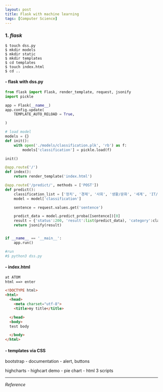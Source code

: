 ```yaml
---
layout: post
title: Flask with machine learning
tags: [Computer Science]
---
```


### 1. *flask*

```
$ touch dss.py
$ mkdir models
$ mkdir static
$ mkdir templates
$ cd templates
$ touch index.html
$ cd ..
```

#### - flask with dss.py

```python
from flask import Flask, render_template, request, jsonify
import pickle

app = Flask(__name__)
app.config.update(
    TEMPLATE_AUTO_RELOAD = True,

)

# load model
models = {}
def init():
    with open('./models/classification.plk', 'rb') as f:
        models['classification'] = pickle.load(f)

init()

@app.route('/')
def index():
    return render_template('index.html')

@app.route('/predict/', methods = ['POST'])
def predict():
    classification_list = ['정치', '경제', '사회', '생활/문화', '세계', 'IT/과학']
    model = model['classification']

    sentence = request.values.get('sentence')

    predict_data = model.predict_proba([sentence])[0]
    result = {'status':200, 'result':list(predict_data), 'category':classification_list}
    return jsonify(result)


if __name__ == '__main__':
    app.run()

#run
#$ python3 dss.py
```

#### - index.html

```html
at ATOM
html ==> enter

<!DOCTYPE html>
<html>
  <head>
    <meta charset="utf-8">
    <title>my title</title>

  </head>
  <body>
  test body

  </body>
</html>


```

#### - templates via CSS

bootstrap - documentation - alert, buttons

highcharts - highcart demo - pie chart - html 3 scripts




***

*Reference*
